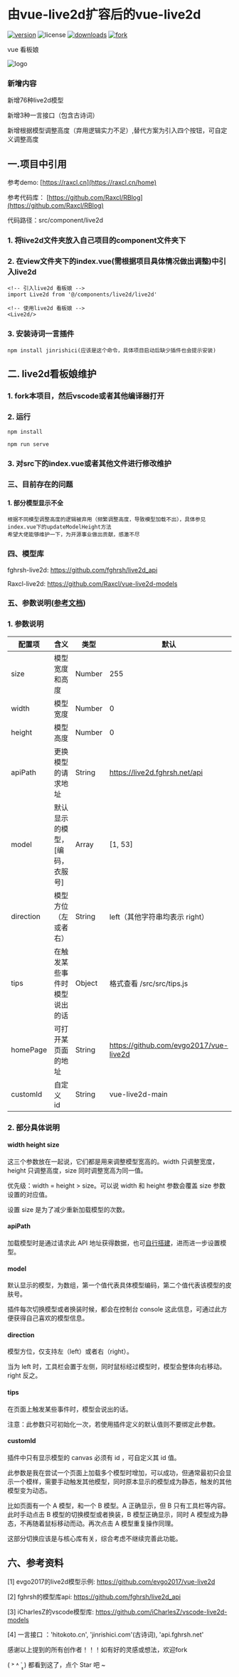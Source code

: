 # 由vue-live2d扩容后的vue-live2d

[![version](https://img.shields.io/npm/v/vue-live2d)](https://npm.js) ![license](https://img.shields.io/github/license/evgo2017/vue-live2d) [![downloads](https://img.shields.io/npm/dt/vue-live2d)](<https://www.npmjs.com/package/vue-live2d> ) [![fork](https://img.shields.io/github/forks/evgo2017/vue-live2d?style=social)](https://github.com/evgo2017/vue-live2d)

vue 看板娘

![logo](https://github.com/evgo2017/vue-live2d/blob/master/public/logo.png)

### 新增内容
新增76种live2d模型

新增3种一言接口（包含古诗词）

新增根据模型调整高度（弃用逻辑实力不足）,替代方案为引入四个按钮，可自定义调整高度


## 一.项目中引用
参考demo: [https://raxcl.cn](https://raxcl.cn/home)

参考代码库： [https://github.com/Raxcl/RBlog](https://github.com/Raxcl/RBlog)

代码路径：src/component/live2d

### 1. 将live2d文件夹放入自己项目的component文件夹下

### 2. 在view文件夹下的index.vue(需根据项目具体情况做出调整)中引入live2d
```
<!-- 引入live2d 看板娘 -->
import Live2d from '@/components/live2d/live2d'

<!-- 使用live2d 看板娘 -->
<Live2d/>
```

### 3. 安装诗词一言插件
```
npm install jinrishici(应该是这个命令，具体项目启动后缺少插件也会提示安装)
```

## 二. live2d看板娘维护
### 1. fork本项目，然后vscode或者其他编译器打开

### 2. 运行
```
npm install

npm run serve
```

### 3. 对src下的index.vue或者其他文件进行修改维护

### 三、目前存在的问题
#### 1. 部分模型显示不全
    根据不同模型调整高度的逻辑被弃用（频繁调整高度，导致模型加载不出），具体参见index.vue下的updateModelHeight方法
    希望大佬能够维护一下，为开源事业做出贡献，感激不尽
    
    
### 四、模型库
fghrsh-live2d: https://github.com/fghrsh/live2d_api

Raxcl-live2d: https://github.com/Raxcl/vue-live2d-models

### 五、参数说明([参考文档](https://github.com/evgo2017/vue-live2d))

### 1. 参数说明

| 配置项    | 含义                           | 类型   | 默认                                   |
| --------- | ------------------------------ | ------ | -------------------------------------- |
| size      | 模型宽度和高度                 | Number | 255                                    |
| width     | 模型宽度                       | Number | 0                                      |
| height    | 模型高度                       | Number | 0                                      |
| apiPath   | 更换模型的请求地址             | String | https://live2d.fghrsh.net/api          |
| model     | 默认显示的模型，[编码，衣服号] | Array  | [1, 53]                                |
| direction | 模型方位（左或者右）           | String | left（其他字符串均表示 right）         |
| tips      | 在触发某些事件时模型说出的话   | Object | 格式查看 /src/src/tips.js         |
| homePage  | 可打开某页面的地址             | String | https://github.com/evgo2017/vue-live2d |
| customId  | 自定义 id                      | String | vue-live2d-main                        |

### 2. 部分具体说明

#### width height size

这三个参数放在一起说，它们都是用来调整模型宽高的。width 只调整宽度，height 只调整高度，size 同时调整宽高为同一值。

优先级：width = height > size。可以说 width 和 height 参数会覆盖 size 参数设置的对应值。

设置 size 是为了减少重新加载模型的次数。

#### apiPath

加载模型时是通过请求此 API 地址获得数据，也可[自行搭建](https://github.com/fghrsh/live2d_api)，进而进一步设置模型。

#### model

默认显示的模型，为数组，第一个值代表具体模型编码，第二个值代表该模型的皮肤号。

插件每次切换模型或者换装时候，都会在控制台 console 这此信息，可通过此方便获得自己喜欢的模型信息。

#### direction

模型方位，仅支持左（left）或者右（right）。

当为 left 时，工具栏会置于左侧，同时鼠标经过模型时，模型会整体向右移动。right 反之。

#### tips

在页面上触发某些事件时，模型会说出的话。

注意：此参数只可初始化一次，若使用插件定义的默认值则不要绑定此参数。

#### customId

插件中只有显示模型的 canvas 必须有 id ，可自定义其 id 值。

此参数是我在尝试一个页面上加载多个模型时增加，可以成功，但通常最初只会显示一个模样，需要手动触发其他模型，同时原本显示的模型成为静态，触发的其他模型变为动态。

比如页面有一个 A 模型，和一个 B 模型。A 正确显示，但 B 只有工具栏等内容。此时手动点击 B 模型的切换模型或者换装，B 模型正确显示，同时 A 模型成为静态，不再随着鼠标移动而动。再次点击 A 模型重复操作同理。

这部分切换应该是与核心库有关，综合考虑不继续完善此功能。

## 六、参考资料
[1] evgo2017的live2d模型示例: https://github.com/evgo2017/vue-live2d

[2] fghrsh的模型库api: https://github.com/fghrsh/live2d_api

[3] iCharlesZ的vscode模型库: https://github.com/iCharlesZ/vscode-live2d-models

[4] 一言接口 ：'hitokoto.cn', 'jinrishici.com'(古诗词), 'api.fghrsh.net'

感谢以上提到的所有创作者！！！如有好的灵感或想法，欢迎fork

( ˃ ˄ ˂̥̥ ) 都看到这了，点个 Star 吧 ~

